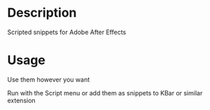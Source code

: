 # Description

Scripted snippets for Adobe After Effects

# Usage

Use them however you want

Run with the Script menu or add them as snippets to KBar or similar extension
